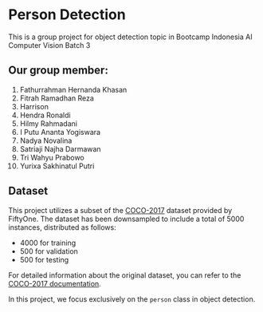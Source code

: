 # Person Detection
This is a group project for object detection topic in Bootcamp Indonesia AI Computer Vision Batch 3

## Our group member:
1. Fathurrahman Hernanda Khasan
2. Fitrah Ramadhan Reza
3. Harrison 
4. Hendra Ronaldi
5. Hilmy Rahmadani
6. I Putu Ananta Yogiswara
7. Nadya Novalina 
8. Satriaji Najha Darmawan
9. Tri Wahyu Prabowo
10. Yurixa Sakhinatul Putri

## Dataset

This project utilizes a subset of the [COCO-2017](https://docs.voxel51.com/user_guide/dataset_zoo/datasets.html#dataset-zoo-coco-2017) dataset provided by FiftyOne. The dataset has been downsampled to include a total of 5000 instances, distributed as follows:
- 4000 for training
- 500 for validation
- 500 for testing

For detailed information about the original dataset, you can refer to the [COCO-2017 documentation](https://cocodataset.org/#home).

In this project, we focus exclusively on the `person` class in object detection.
